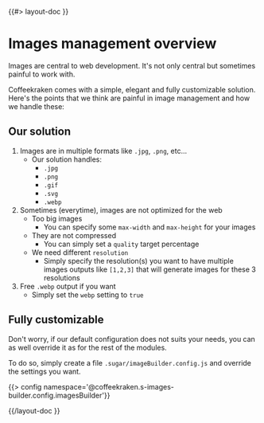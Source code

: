 <!--
/**
 * @name            Overview
 * @namespace       doc.images
 * @type            Markdown
 * @platform        md
 * @status          stable
 * @menu            Documentation / Images           /doc/images/overview
 *
 * @since           2.0.0
 * @author    Olivier Bossel <olivier.bossel@gmail.com> (https://coffeekraken.io)
 */
-->

{{#> layout-doc }}

# Images management overview

Images are central to web development. It's not only central but sometimes painful to work with.

Coffeekraken comes with a simple, elegant and fully customizable solution. Here's the points that we think are painful in image management and how we handle these:

## Our solution

1. Images are in multiple formats like `.jpg`, `.png`, etc...
   - Our solution handles:
     - `.jpg`
     - `.png`
     - `.gif`
     - `.svg`
     - `.webp`
2. Sometimes (everytime), images are not optimized for the web
   - Too big images
     - You can specify some `max-width` and `max-height` for your images
   - They are not compressed
     - You can simply set a `quality` target percentage
   - We need different `resolution`
     - Simply specify the resolution(s) you want to have multiple images outputs like `[1,2,3]` that will generate images for these 3 resolutions
3. Free `.webp` output if you want
   - Simply set the `webp` setting to `true`

## Fully customizable

Don't worry, if our default configuration does not suits your needs, you can as well override it as for the rest of the modules.

To do so, simply create a file `.sugar/imageBuilder.config.js` and override the settings you want.

{{> config namespace='@coffeekraken.s-images-builder.config.imagesBuilder'}}

{{/layout-doc }}

